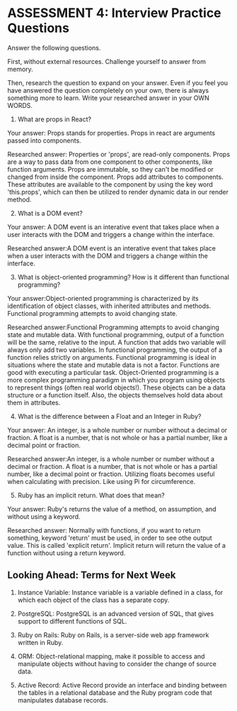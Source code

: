 # ASSESSMENT 4: Interview Practice Questions
Answer the following questions.

First, without external resources. Challenge yourself to answer from memory.

Then, research the question to expand on your answer. Even if you feel you have answered the question completely on your own, there is always something more to learn. Write your researched answer in your OWN WORDS.  

1. What are props in React?

  Your answer: Props stands for properties. Props in react are arguments passed into components.

  Researched answer: Properties or 'props', are read-only components. Props are a way to pass data from one component to other components, like function arguments. Props are immutable, so they can't be modified or changed from inside the component. Props add attributes to components. These attributes are available to the component by using the key word 'this.props', which can then be utilized to render dynamic data in our render method. 



2. What is a DOM event?

  Your answer: A DOM event is an interative event that takes place when a user interacts with the DOM and triggers a change within the interface.

  Researched answer:A DOM event is an interative event that takes place when a user interacts with the DOM and triggers a change within the interface.




3. What is object-oriented programming? How is it different than functional programming?

  Your answer:Object-oriented programming is characterized by its identification of object classes, with inherited attributes and methods.
  Functional programming attempts to avoid changing state.
  
  Researched answer:Functional Programming attempts to avoid changing state and mutable data. With functional programming, output of a function will be the same, relative to the input. A function that adds two variable will always only add two variables. In functional programming, the output of a function relies strictly on arguments. Functional programming is ideal in situations where the state and mutable data is not a factor. Functions are good with executing a particular task. Object-Oriented programming is a more complex programming paradigm  in which you program using objects to represent things (often real world objects!). These objects can be a data structure or a function itself. Also, the objects themselves hold data about them in attributes. 



4. What is the difference between a Float and an Integer in Ruby?

  Your answer: An integer, is a whole number or number without a decimal or fraction. A float is a number, that is not whole or has a partial number, like a decimal point or fraction. 

  Researched answer:An integer, is a whole number or number without a decimal or fraction. A float is a number, that is not whole or has a partial number, like a decimal point or fraction. Utilizing floats becomes useful when calculating with precision. Like using Pi for circumference.



5. Ruby has an implicit return. What does that mean?

  Your answer: Ruby's returns the value of a method, on assumption, and without using a keyword.

  Researched answer: Normally with functions, if you want to return something, keyword 'return' must be used, in order to see othe output value. This is called 'explicit return'. Implicit return will return the value of a function without using a return keyword.



## Looking Ahead: Terms for Next Week

1. Instance Variable: Instance variable is a variable defined in a class, for which each object of the class has a separate copy.

2. PostgreSQL: PostgreSQL is an advanced version of SQL, that gives support to different functions of SQL. 

3. Ruby on Rails: Ruby on Rails, is a server-side web app framework written in Ruby.

4. ORM: Object-relational mapping, make it possible to access and manipulate objects without having to consider the change of source data.

5. Active Record: Active Record provide an interface and binding between the tables in a relational database and the Ruby program code that manipulates database records.
